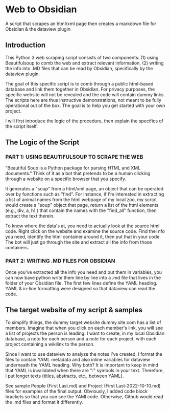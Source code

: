 # Web to Obsidian
A script that scrapes an html/xml page then creates a markdown file for Obsidian & the dataview plugin


## Introduction 

This Python 3 web scraping script consists of two components: 
(1) using Beautifulsoup to comb the web and extract relevant information, 
(2) writing the info into .MD files that can be read by Obsidian, specifically by the dataview plugin.

The goal of this specific script is to comb through a public html-based database and link them together in Obsidian. For privacy purposes, the specific website will not be revealed and the code will contain dummy links. The scripts here are thus instructive demonstrations, not meant to be fully operational out of the box. The goal is to help you get started with your own project. 

I will first introduce the logic of the procedure, then explain the specifics of the script itself.

## The Logic of the Script

### PART 1: USING BEAUTIFULSOUP TO SCRAPE THE WEB

"Beautiful Soup is a Python package for parsing HTML and XML documents." 
Think of it as a bot that pretends to be a human clicking through a website on a specific browser that you specify. 

It generates a "soup" from a html/xml page, an object that can be operated over by functions such as "find". For instance, if I'm interested in extracting a list of animal names from the html webpage of my local zoo, my script would create a "soup" object that page, return a list of the html elements (e.g., div, a, h1,) that contain the names with the "find_all" function, then extract the text therein.

To know where the data's at, you need to actually look at the source html code. Right click on the website and examine the source code. Find thei nfo you need, identify the html container around it, then put that in your code. The bot will just go through the site and extract all the info from those containers.  

### PART 2: WRITING .MD FILES FOR OBSIDIAN

Once you've extracted all the info you need and put them in variables, you can now bave python write them line by line into a .md file that lives in the folder of your Obsidian file. The first few lines define the YAML heading. YAML & in-line formatting were designed so that dataview can read the code.

## The target website of my script & samples

To simplify things, the dummy target website dummy.site.com has a list of members. Imagine that when you click on each member's link, you will see a list of projects the person is leading. I want to create, in my local Obsidian database, a note for each person and a note for each project, with each project containing a wikilink to the person. 

Since I want to use dataview to analyze the notes I've created, I format the files to contain YAML metadata and also inline variables for dataview underneath the YAML heading. Why both? It is important to keep in mind that YAML is invalidated when there are ":" symbols in your text. Therefore, I put longer texts (titles, abstracts, etc., between YAML). 

See sample People (First Last.md) and Project (First Last-2022-10-10.md) files for examples of the final output. Obviously, I added code block brackets so that you can see the YAMl code. Otherwise, Github would read the .md files and format it differently.
